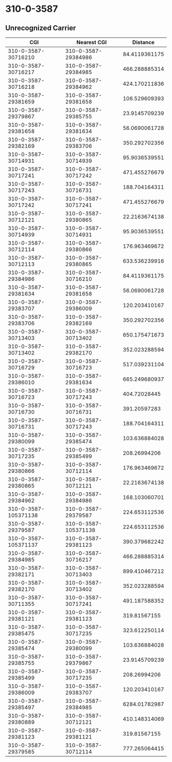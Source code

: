 # 310-0-3587
## Unrecognized Carrier


| CGI | Nearest CGI | Distance |
|-----|-------------|----------|
| 310-0-3587-30716210 | 310-0-3587-29384986 | 84.4119361175 |
| 310-0-3587-30716217 | 310-0-3587-29384985 | 466.288885314 |
| 310-0-3587-30716218 | 310-0-3587-29384962 | 424.170211836 |
| 310-0-3587-29381659 | 310-0-3587-29381658 | 106.529609393 |
| 310-0-3587-29379867 | 310-0-3587-29385755 | 23.9145709239 |
| 310-0-3587-29381658 | 310-0-3587-29381634 | 56.0690061728 |
| 310-0-3587-29382169 | 310-0-3587-29383706 | 350.292702356 |
| 310-0-3587-30714931 | 310-0-3587-30714939 | 95.9036539551 |
| 310-0-3587-30717241 | 310-0-3587-30717242 | 471.455276679 |
| 310-0-3587-30717243 | 310-0-3587-30716731 | 188.704164311 |
| 310-0-3587-30717242 | 310-0-3587-30717241 | 471.455276679 |
| 310-0-3587-30712121 | 310-0-3587-29380865 | 22.2163674138 |
| 310-0-3587-30714939 | 310-0-3587-30714931 | 95.9036539551 |
| 310-0-3587-30712114 | 310-0-3587-29380866 | 176.963469672 |
| 310-0-3587-30712113 | 310-0-3587-29380865 | 633.536239916 |
| 310-0-3587-29384986 | 310-0-3587-30716210 | 84.4119361175 |
| 310-0-3587-29381634 | 310-0-3587-29381658 | 56.0690061728 |
| 310-0-3587-29383707 | 310-0-3587-29386009 | 120.203410167 |
| 310-0-3587-29383706 | 310-0-3587-29382169 | 350.292702356 |
| 310-0-3587-30713403 | 310-0-3587-30713402 | 650.175471673 |
| 310-0-3587-30713402 | 310-0-3587-29382170 | 352.023288594 |
| 310-0-3587-30716729 | 310-0-3587-30716723 | 517.039231104 |
| 310-0-3587-29386010 | 310-0-3587-29381634 | 665.249680937 |
| 310-0-3587-30716723 | 310-0-3587-30717243 | 404.72028445 |
| 310-0-3587-30716730 | 310-0-3587-30716731 | 391.20597283 |
| 310-0-3587-30716731 | 310-0-3587-30717243 | 188.704164311 |
| 310-0-3587-29380099 | 310-0-3587-29385474 | 103.636884028 |
| 310-0-3587-30717235 | 310-0-3587-29385499 | 208.26994206 |
| 310-0-3587-29380866 | 310-0-3587-30712114 | 176.963469672 |
| 310-0-3587-29380865 | 310-0-3587-30712121 | 22.2163674138 |
| 310-0-3587-29384962 | 310-0-3587-29384986 | 168.103060701 |
| 310-0-3587-105371138 | 310-0-3587-29379587 | 224.653112536 |
| 310-0-3587-29379587 | 310-0-3587-105371138 | 224.653112536 |
| 310-0-3587-105371137 | 310-0-3587-29381123 | 390.379682242 |
| 310-0-3587-29384985 | 310-0-3587-30716217 | 466.288885314 |
| 310-0-3587-29382171 | 310-0-3587-30713403 | 899.410467212 |
| 310-0-3587-29382170 | 310-0-3587-30713402 | 352.023288594 |
| 310-0-3587-30711355 | 310-0-3587-30717241 | 491.187588352 |
| 310-0-3587-29381121 | 310-0-3587-29381123 | 319.81567155 |
| 310-0-3587-29385475 | 310-0-3587-30717235 | 323.612250114 |
| 310-0-3587-29385474 | 310-0-3587-29380099 | 103.636884028 |
| 310-0-3587-29385755 | 310-0-3587-29379867 | 23.9145709239 |
| 310-0-3587-29385499 | 310-0-3587-30717235 | 208.26994206 |
| 310-0-3587-29386009 | 310-0-3587-29383707 | 120.203410167 |
| 310-0-3587-29385497 | 310-0-3587-29384985 | 6284.01782987 |
| 310-0-3587-29380889 | 310-0-3587-30712121 | 410.148314069 |
| 310-0-3587-29381123 | 310-0-3587-29381121 | 319.81567155 |
| 310-0-3587-29379585 | 310-0-3587-30712114 | 777.265064415 |
